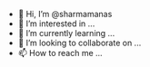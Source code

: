 - 👋 Hi, I’m @sharmamanas
- 👀 I’m interested in ...
- 🌱 I’m currently learning ...
- 💞️ I’m looking to collaborate on ...
- 📫 How to reach me ...

<!---
sharmamanas/sharmamanas is a ✨ special ✨ repository because its `README.md` (this file) appears on your GitHub profile.
You can click the Preview link to take a look at your changes.
--->
